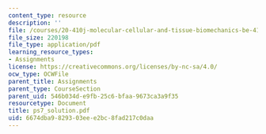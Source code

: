 ```yaml
---
content_type: resource
description: ''
file: /courses/20-410j-molecular-cellular-and-tissue-biomechanics-be-410j-spring-2003/6674dba9829303eee2bc8fad217c0daa_ps7_solution.pdf
file_size: 220198
file_type: application/pdf
learning_resource_types:
- Assignments
license: https://creativecommons.org/licenses/by-nc-sa/4.0/
ocw_type: OCWFile
parent_title: Assignments
parent_type: CourseSection
parent_uid: 546b034d-e9fb-25c6-bfaa-9673ca3a9f35
resourcetype: Document
title: ps7_solution.pdf
uid: 6674dba9-8293-03ee-e2bc-8fad217c0daa
---
```

